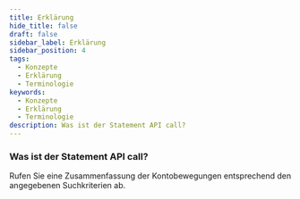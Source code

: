 ```yaml
---
title: Erklärung
hide_title: false
draft: false
sidebar_label: Erklärung
sidebar_position: 4
tags:
  - Konzepte
  - Erklärung
  - Terminologie
keywords:
  - Konzepte
  - Erklärung
  - Terminologie
description: Was ist der Statement API call?
---
```


### Was ist der Statement API call?

Rufen Sie eine Zusammenfassung der Kontobewegungen entsprechend den angegebenen Suchkriterien ab.
